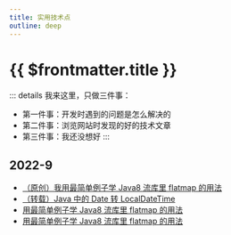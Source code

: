 ```yaml
---
title: 实用技术点
outline: deep
---
```


# {{ $frontmatter.title }}
::: details 我来这里，只做三件事：
- 第一件事：开发时遇到的问题是怎么解决的
- 第二件事：浏览网站时发现的好的技术文章
- 第三件事：我还没想好
:::
## 2022-9
- [（原创）我用最简单例子学 Java8 流库里 flatmap 的用法](_2022-9-1/b.md)
- [（转载）Java 中的 Date 转 LocalDateTime]()
- [用最简单例子学 Java8 流库里 flatmap 的用法]()
- [用最简单例子学 Java8 流库里 flatmap 的用法]()